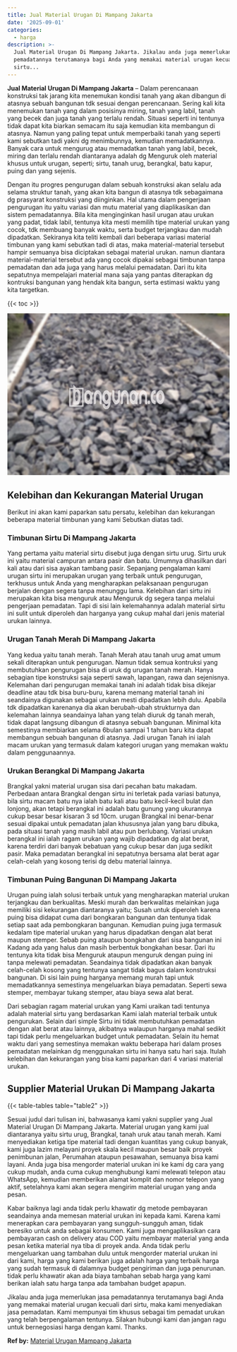 ```yaml
---
title: Jual Material Urugan Di Mampang Jakarta
date: '2025-09-01'
categories:
  - harga
description: >-
  Jual Material Urugan Di Mampang Jakarta. Jikalau anda juga memerlukan jasa
  pemadatannya terutamanya bagi Anda yang memakai material urugan kecuali dari
  sirtu...
---
```


**Jual Material Urugan Di Mampang Jakarta** – Dalam perencanaan konstruksi tak jarang kita menemukan kondisi tanah yang akan dibangun di atasnya sebuah bangunan tdk sesuai dengan perencanaan. Sering kali kita menemukan tanah yang dalam posisinya miring, tanah yang labil, tanah yang becek dan juga tanah yang terlalu rendah. Situasi seperti ini tentunya tidak dapat kita biarkan semacam itu saja kemudian kita membangun di atasnya. Namun yang paling tepat untuk memperbaiki tanah yang seperti kami sebutkan tadi yakni dg menimbunnya, kemudian memadatkannya. Banyak cara untuk mengurug atau memadatkan tanah yang labil, becek, miring dan terlalu rendah diantaranya adalah dg Menguruk oleh material khusus untuk urugan, seperti; sirtu, tanah urug, berangkal, batu kapur, puing dan yang sejenis.

Dengan itu progres pengurugan dalam sebuah konstruksi akan selalu ada selama struktur tanah, yang akan kita bangun di atasnya tdk sebagaimana dg prasyarat konstruksi yang diinginkan. Hal utama dalam pengerjaan pengurugan itu yaitu variasi dan mutu material yang diaplikasikan dan sistem pemadatannya. Bila kita menginginkan hasil urugan atau urukan yang padat, tidak labil, tentunya kita mesti memilih tipe material urukan yang cocok, tdk membuang banyak waktu, serta budget terjangkau dan mudah dipadatkan. Sekiranya kita teliti kembali dari beberapa variasi material timbunan yang kami sebutkan tadi di atas, maka material-material tersebut hampir semuanya bisa diciptakan sebagai material urukan. namun diantara material-material tersebut ada yang cocok dipakai sebagai timbunan tanpa pemadatan dan ada juga yang harus melalui pemadatan. Dari itu kita sepatutnya mempelajari material mana saja yang pantas diterapkan dg kontruksi bangunan yang hendak kita bangun, serta estimasi waktu yang kita targetkan.

{{< toc >}}

![Jual Material Urugan Di Mampang Jakarta](/images/jual-urugan-32.png)

## Kelebihan dan Kekurangan Material Urugan

Berikut ini akan kami paparkan satu persatu, kelebihan dan kekurangan beberapa material timbunan yang kami Sebutkan diatas tadi.

### Timbunan Sirtu Di Mampang Jakarta

Yang pertama yaitu material sirtu disebut juga dengan sirtu urug. Sirtu uruk ini yaitu material campuran antara pasir dan batu. Umumnya dihasilkan dari kali atau dari sisa ayakan tambang pasir. Sepanjang pengalaman kami urugan sirtu ini merupakan urugan yang terbaik untuk pengurugan, terkhusus untuk Anda yang mengharapkan pelaksanaan pengurugan berjalan dengan segera tanpa menunggu lama. Kelebihan dari sirtu ini merupakan kita bisa menguruk atau Menguruk dg segera tanpa melalui pengerjaan pemadatan. Tapi di sisi lain kelemahannya adalah material sirtu ini sulit untuk diperoleh dan harganya yang cukup mahal dari jenis material urukan lainnya.

### Urugan Tanah Merah Di Mampang Jakarta

Yang kedua yaitu tanah merah. Tanah Merah atau tanah urug amat umum sekali diterapkan untuk pengurugan. Namun tidak semua kontruksi yang membutuhkan pengurugan bisa di uruk dg urugan tanah merah. Hanya sebagian tipe konstruksi saja seperti sawah, lapangan, rawa dan sejenisnya. Kelemahan dari pengurugan memakai tanah ini adalah tidak bisa dikejar deadline atau tdk bisa buru-buru, karena memang material tanah ini seandainya digunakan sebagai urukan mesti dipadatkan lebih dulu. Apabila tdk dipadatkan karenanya dia akan berubah-ubah strukturnya dan kelemahan lainnya seandainya lahan yang telah diuruk dg tanah merah, tidak dapat langsung dibangun di atasnya sebuah bangunan. Minimal kita semestinya membiarkan selama 6bulan sampai 1 tahun baru kita dapat membangun sebuah bangunan di atasnya. Jadi urugan Tanah ini ialah macam urukan yang termasuk dalam kategori urugan yang memakan waktu dalam penggunaannya.

### Urukan Berangkal Di Mampang Jakarta

Brangkal yakni material urugan sisa dari pecahan batu makadam. Perbedaan antara Brangkal dengan sirtu ini terletak pada variasi batunya, bila sirtu macam batu nya ialah batu kali atau batu kecil-kecil bulat dan lonjong, akan tetapi berangkal ini adalah batu gunung yang ukurannya cukup besar besar kisaran 3 sd 10cm. urugan Brangkal ini benar-benar sesuai dipakai untuk pemadatan jalan khususnya jalan yang baru dibuka, pada situasi tanah yang masih labil atau pun berlubang. Variasi urukan berangkal ini ialah ragam urukan yang wajib dipadatkan dg alat berat, karena terdiri dari banyak bebatuan yang cukup besar dan juga sedikit pasir. Maka pemadatan berangkal ini sepatutnya bersama alat berat agar celah-celah yang kosong terisi dg debu material lainnya.

### Timbunan Puing Bangunan Di Mampang Jakarta

Urugan puing ialah solusi terbaik untuk yang mengharapkan material urukan terjangkau dan berkualitas. Meski murah dan berkwalitas melainkan juga memiliki sisi kekurangan diantaranya yaitu; Susah untuk diperoleh karena puing bisa didapat cuma dari bongkaran bangunan dan tentunya tidak setiap saat ada pembongkaran bangunan. Kemudian puing juga termasuk kedalam tipe material urukan yang harus dipadatkan dengan alat berat maupun stemper. Sebab puing ataupun bongkahan dari sisa bangunan ini Kadang ada yang halus dan masih berbentuk bongkahan besar. Dari itu tentunya kita tidak bisa Menguruk ataupun menguruk dengan puing ini tanpa melewati pemadatan. Seandainya tidak dipadatkan akan banyak celah-celah kosong yang tentunya sangat tidak bagus dalam konstruksi bangunan. Di sisi lain puing harganya memang murah tapi untuk memadatkannya semestinya mengeluarkan biaya pemadatan. Seperti sewa stemper, membayar tukang stemper, atau biaya sewa alat berat.

Dari sebagian ragam material urukan yang Kami uraikan tadi tentunya adalah material sirtu yang berdasarkan Kami ialah material terbaik untuk pengurukan. Selain dari simple Sirtu ini tidak membutuhkan pemadatan dengan alat berat atau lainnya, akibatnya walaupun harganya mahal sedikit tapi tidak perlu mengeluarkan budget untuk pemadatan. Selain itu hemat waktu dari yang semestinya memakan waktu beberapa hari dalam proses pemadatan melainkan dg menggunakan sirtu ini hanya satu hari saja. Itulah kelebihan dan kekurangan yang bisa kami paparkan dari 4 variasi material urukan.

## Supplier Material Urukan Di Mampang Jakarta

{{< table-tables table="table2" >}}

Sesuai judul dari tulisan ini, bahwasanya kami yakni supplier yang Jual Material Urugan Di Mampang Jakarta. Material urugan yang kami jual diantaranya yaitu sirtu urug, Brangkal, tanah uruk atau tanah merah. Kami menyediakan ketiga tipe material tadi dengan kuantitas yang cukup banyak, kami juga lazim melayani proyek skala kecil maupun besar baik proyek penimbunan jalan, Perumahan ataupun pesawahan, semuanya bisa kami layani. Anda juga bisa mengorder material urukan ini ke kami dg cara yang cukup mudah, anda cuma cukup menghubungi kami melewati telepon atau WhatsApp, kemudian memberikan alamat komplit dan nomor telepon yang aktif, setelahnya kami akan segera mengirim material urugan yang anda pesan.

Kabar baiknya lagi anda tidak perlu khawatir dg metode pembayaran seandainya anda memesan material urukan ini kepada kami. Karena kami menerapkan cara pembayaran yang sungguh-sungguh aman, tidak beresiko untuk anda sebagai konsumen. Kami juga mengaplikasikan cara pembayaran cash on delivery atau COD yaitu membayar material yang anda pesan ketika material nya tiba di proyek anda. Anda tidak perlu mengeluarkan uang tambahan dulu untuk mengorder material urukan ini dari kami, harga yang kami berikan juga adalah harga yang terbaik harga yang sudah termasuk di dalamnya budget pengiriman dan juga penurunan. tidak perlu khawatir akan ada biaya tambahan sebab harga yang kami berikan ialah satu harga tanpa ada tambahan budget apapun.

Jikalau anda juga memerlukan jasa pemadatannya terutamanya bagi Anda yang memakai material urugan kecuali dari sirtu, maka kami menyediakan jasa pemadatan. Kami mempunyai tim khusus sebagai tim pemadat urukan yang telah berpengalaman tentunya. Silakan hubungi kami dan jangan ragu untuk bernegosiasi harga dengan kami. Thanks.

**Ref by:** [Material Urugan Mampang Jakarta](https://id.wikipedia.org/wiki/Material)
